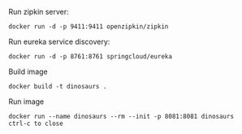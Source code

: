 Run zipkin server:
```
docker run -d -p 9411:9411 openzipkin/zipkin
```

Run eureka service discovery:
```
docker run -d -p 8761:8761 springcloud/eureka
```

Build image
```
docker build -t dinosaurs .
```

Run image
```
docker run --name dinosaurs --rm --init -p 8081:8081 dinosaurs
ctrl-c to close
```